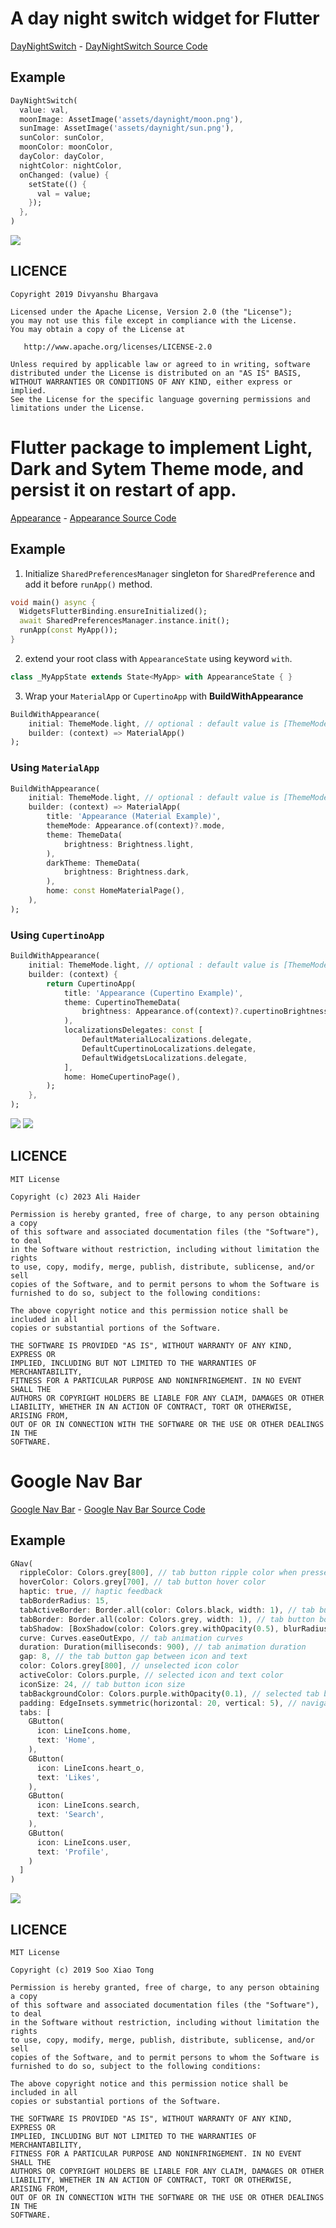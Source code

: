 # A day night switch widget for Flutter

[DayNightSwitch](https://pub.dev/packages/day_night_switch/) -
[DayNightSwitch Source Code](https://github.com/divyanshub024/day_night_switch)

## Example

```dart
DayNightSwitch(
  value: val,
  moonImage: AssetImage('assets/daynight/moon.png'),
  sunImage: AssetImage('assets/daynight/sun.png'),
  sunColor: sunColor,
  moonColor: moonColor,
  dayColor: dayColor,
  nightColor: nightColor,
  onChanged: (value) {
    setState(() {
      val = value;
    });
  },
)
```

![](https://github.com/hoathienvu8x/Flutter-Demos/blob/master/images/day_night_switch.gif?raw=true)

## LICENCE

```
Copyright 2019 Divyanshu Bhargava

Licensed under the Apache License, Version 2.0 (the "License");
you may not use this file except in compliance with the License.
You may obtain a copy of the License at

   http://www.apache.org/licenses/LICENSE-2.0

Unless required by applicable law or agreed to in writing, software
distributed under the License is distributed on an "AS IS" BASIS,
WITHOUT WARRANTIES OR CONDITIONS OF ANY KIND, either express or implied.
See the License for the specific language governing permissions and
limitations under the License.
```

# Flutter package to implement Light, Dark and Sytem Theme mode, and persist it on restart of app.

[Appearance](https://pub.dev/packages/appearance) -
[Appearance Source Code](https://github.com/alihaider78222/appearance)

## Example

1. Initialize `SharedPreferencesManager` singleton for `SharedPreference` and add it before `runApp()` method.

```dart
void main() async {
  WidgetsFlutterBinding.ensureInitialized();
  await SharedPreferencesManager.instance.init();
  runApp(const MyApp());
}
```

2. extend your root class with `AppearanceState` using keyword `with`.

```dart
class _MyAppState extends State<MyApp> with AppearanceState { }
```

3. Wrap your `MaterialApp` or `CupertinoApp` with  **BuildWithAppearance**

```dart
BuildWithAppearance(
    initial: ThemeMode.light, // optional : default value is [ThemeMode.system]
    builder: (context) => MaterialApp()
);
```

### Using `MaterialApp`

```dart
BuildWithAppearance(
    initial: ThemeMode.light, // optional : default value is [ThemeMode.system]
    builder: (context) => MaterialApp(
        title: 'Appearance (Material Example)',
        themeMode: Appearance.of(context)?.mode,
        theme: ThemeData(
            brightness: Brightness.light,
        ),
        darkTheme: ThemeData(
            brightness: Brightness.dark,
        ),
        home: const HomeMaterialPage(),
    ),
);
```

### Using `CupertinoApp`

```dart
BuildWithAppearance(
    initial: ThemeMode.light, // optional : default value is [ThemeMode.system]
    builder: (context) {
        return CupertinoApp(
            title: 'Appearance (Cupertino Example)',
            theme: CupertinoThemeData(
                brightness: Appearance.of(context)?.cupertinoBrightness!,
            ),
            localizationsDelegates: const [
                DefaultMaterialLocalizations.delegate,
                DefaultCupertinoLocalizations.delegate,
                DefaultWidgetsLocalizations.delegate,
            ],
            home: HomeCupertinoPage(),
        );
    },
);
```

![](https://github.com/hoathienvu8x/Flutter-Demos/blob/master/images/demo_1.gif?raw=true)
![](https://github.com/hoathienvu8x/Flutter-Demos/blob/master/images/demo_2.gif?raw=true)

## LICENCE

```
MIT License

Copyright (c) 2023 Ali Haider

Permission is hereby granted, free of charge, to any person obtaining a copy
of this software and associated documentation files (the "Software"), to deal
in the Software without restriction, including without limitation the rights
to use, copy, modify, merge, publish, distribute, sublicense, and/or sell
copies of the Software, and to permit persons to whom the Software is
furnished to do so, subject to the following conditions:

The above copyright notice and this permission notice shall be included in all
copies or substantial portions of the Software.

THE SOFTWARE IS PROVIDED "AS IS", WITHOUT WARRANTY OF ANY KIND, EXPRESS OR
IMPLIED, INCLUDING BUT NOT LIMITED TO THE WARRANTIES OF MERCHANTABILITY,
FITNESS FOR A PARTICULAR PURPOSE AND NONINFRINGEMENT. IN NO EVENT SHALL THE
AUTHORS OR COPYRIGHT HOLDERS BE LIABLE FOR ANY CLAIM, DAMAGES OR OTHER
LIABILITY, WHETHER IN AN ACTION OF CONTRACT, TORT OR OTHERWISE, ARISING FROM,
OUT OF OR IN CONNECTION WITH THE SOFTWARE OR THE USE OR OTHER DEALINGS IN THE
SOFTWARE.
```

# Google Nav Bar

[Google Nav Bar](https://pub.dev/packages/google_nav_bar) -
[Google Nav Bar Source Code](https://github.com/sooxt98/google_nav_bar)

## Example

```dart
GNav(
  rippleColor: Colors.grey[800], // tab button ripple color when pressed
  hoverColor: Colors.grey[700], // tab button hover color
  haptic: true, // haptic feedback
  tabBorderRadius: 15, 
  tabActiveBorder: Border.all(color: Colors.black, width: 1), // tab button border
  tabBorder: Border.all(color: Colors.grey, width: 1), // tab button border
  tabShadow: [BoxShadow(color: Colors.grey.withOpacity(0.5), blurRadius: 8)], // tab button shadow
  curve: Curves.easeOutExpo, // tab animation curves
  duration: Duration(milliseconds: 900), // tab animation duration
  gap: 8, // the tab button gap between icon and text 
  color: Colors.grey[800], // unselected icon color
  activeColor: Colors.purple, // selected icon and text color
  iconSize: 24, // tab button icon size
  tabBackgroundColor: Colors.purple.withOpacity(0.1), // selected tab background color
  padding: EdgeInsets.symmetric(horizontal: 20, vertical: 5), // navigation bar padding
  tabs: [
    GButton(
      icon: LineIcons.home,
      text: 'Home',
    ),
    GButton(
      icon: LineIcons.heart_o,
      text: 'Likes',
    ),
    GButton(
      icon: LineIcons.search,
      text: 'Search',
    ),
    GButton(
      icon: LineIcons.user,
      text: 'Profile',
    )
  ]
)
```

![](https://github.com/hoathienvu8x/Flutter-Demos/blob/master/images/google_nav.gif?raw=true)

## LICENCE

```
MIT License

Copyright (c) 2019 Soo Xiao Tong

Permission is hereby granted, free of charge, to any person obtaining a copy
of this software and associated documentation files (the "Software"), to deal
in the Software without restriction, including without limitation the rights
to use, copy, modify, merge, publish, distribute, sublicense, and/or sell
copies of the Software, and to permit persons to whom the Software is
furnished to do so, subject to the following conditions:

The above copyright notice and this permission notice shall be included in all
copies or substantial portions of the Software.

THE SOFTWARE IS PROVIDED "AS IS", WITHOUT WARRANTY OF ANY KIND, EXPRESS OR
IMPLIED, INCLUDING BUT NOT LIMITED TO THE WARRANTIES OF MERCHANTABILITY,
FITNESS FOR A PARTICULAR PURPOSE AND NONINFRINGEMENT. IN NO EVENT SHALL THE
AUTHORS OR COPYRIGHT HOLDERS BE LIABLE FOR ANY CLAIM, DAMAGES OR OTHER
LIABILITY, WHETHER IN AN ACTION OF CONTRACT, TORT OR OTHERWISE, ARISING FROM,
OUT OF OR IN CONNECTION WITH THE SOFTWARE OR THE USE OR OTHER DEALINGS IN THE
SOFTWARE.
```
